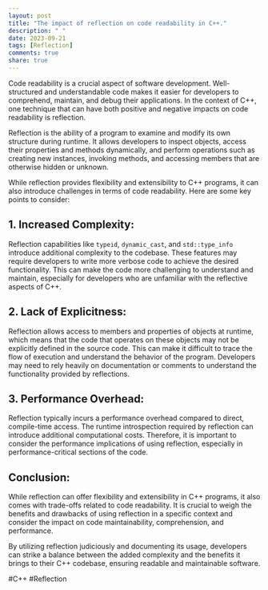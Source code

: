 ```yaml
---
layout: post
title: "The impact of reflection on code readability in C++."
description: " "
date: 2023-09-21
tags: [Reflection]
comments: true
share: true
---
```


Code readability is a crucial aspect of software development. Well-structured and understandable code makes it easier for developers to comprehend, maintain, and debug their applications. In the context of C++, one technique that can have both positive and negative impacts on code readability is reflection.

Reflection is the ability of a program to examine and modify its own structure during runtime. It allows developers to inspect objects, access their properties and methods dynamically, and perform operations such as creating new instances, invoking methods, and accessing members that are otherwise hidden or unknown.

While reflection provides flexibility and extensibility to C++ programs, it can also introduce challenges in terms of code readability. Here are some key points to consider:

## 1. Increased Complexity:
Reflection capabilities like `typeid`, `dynamic_cast`, and `std::type_info` introduce additional complexity to the codebase. These features may require developers to write more verbose code to achieve the desired functionality. This can make the code more challenging to understand and maintain, especially for developers who are unfamiliar with the reflective aspects of C++.

## 2. Lack of Explicitness:
Reflection allows access to members and properties of objects at runtime, which means that the code that operates on these objects may not be explicitly defined in the source code. This can make it difficult to trace the flow of execution and understand the behavior of the program. Developers may need to rely heavily on documentation or comments to understand the functionality provided by reflections.

## 3. Performance Overhead:
Reflection typically incurs a performance overhead compared to direct, compile-time access. The runtime introspection required by reflection can introduce additional computational costs. Therefore, it is important to consider the performance implications of using reflection, especially in performance-critical sections of the code.

## Conclusion:
While reflection can offer flexibility and extensibility in C++ programs, it also comes with trade-offs related to code readability. It is crucial to weigh the benefits and drawbacks of using reflection in a specific context and consider the impact on code maintainability, comprehension, and performance.

By utilizing reflection judiciously and documenting its usage, developers can strike a balance between the added complexity and the benefits it brings to their C++ codebase, ensuring readable and maintainable software.

#C++ #Reflection